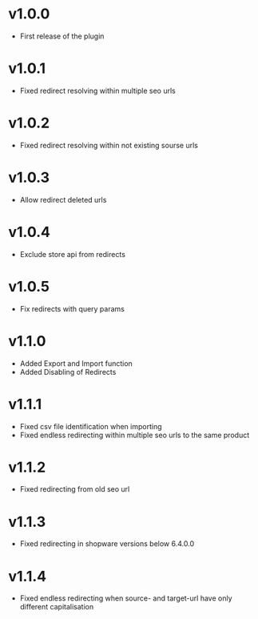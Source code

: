 # v1.0.0

- First release of the plugin

# v1.0.1

- Fixed redirect resolving within multiple seo urls

# v1.0.2

- Fixed redirect resolving within not existing sourse urls

# v1.0.3

- Allow redirect deleted urls

# v1.0.4

- Exclude store api from redirects

# v1.0.5

- Fix redirects with query params

# v1.1.0

- Added Export and Import function
- Added Disabling of Redirects

# v1.1.1

- Fixed csv file identification when importing
- Fixed endless redirecting within multiple seo urls to the same product

# v1.1.2

- Fixed redirecting from old seo url

# v1.1.3

- Fixed redirecting in shopware versions below 6.4.0.0

# v1.1.4

- Fixed endless redirecting when source- and target-url have only different capitalisation
